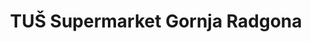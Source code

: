---
title: "TUŠ Supermarket Gornja Radgona"
url: /gornja-radgona/tus-supermarket-gornja-radgona/
shop: Supermarkt
---
